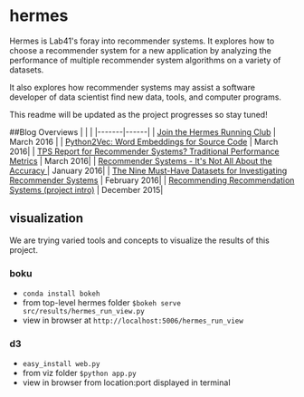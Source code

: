 # hermes
Hermes is Lab41's foray into recommender systems. It explores how to choose a recommender system for a new application by analyzing the performance of multiple recommender system algorithms on a variety of datasets.

It also explores how recommender systems may assist a software developer of data scientist find new data, tools, and computer programs.

This readme will be updated as the project progresses so stay tuned!

##Blog Overviews
|       |      |
|-------|------|
| [Join the Hermes Running Club](http://http://www.lab41.org/join-the-hermes-running-club/) | March 2016 |
| [Python2Vec: Word Embeddings for Source Code](http://http://www.lab41.org/py2vec/) | March 2016|
| [TPS Report for Recommender Systems? Traditional Performance Metrics](http://http://http://www.lab41.org/tps-report-for-recommender-systems-yeah-that-would-be-great/) | March 2016|
| [Recommender Systems - It's Not All About the Accuracy ](http://http://http://www.lab41.org/recommender-systems-its-not-all-about-the-accuracy/) | January 2016|
| [The Nine Must-Have Datasets for Investigating Recommender Systems](http://http://www.lab41.org/py2vec/) | February 2016|
| [Recommending Recommendation Systems (project intro)](http://http://http://www.lab41.org/recommending-recommendation-systems/) | December 2015|

## visualization
We are trying varied tools and concepts to visualize the results of this project.

### boku

* `conda install bokeh`
* from top-level hermes folder `$bokeh serve src/results/hermes_run_view.py`
* view in browser at `http://localhost:5006/hermes_run_view`


### d3

* `easy_install web.py`
* from viz folder `$python app.py`
* view in browser from location:port displayed in terminal
